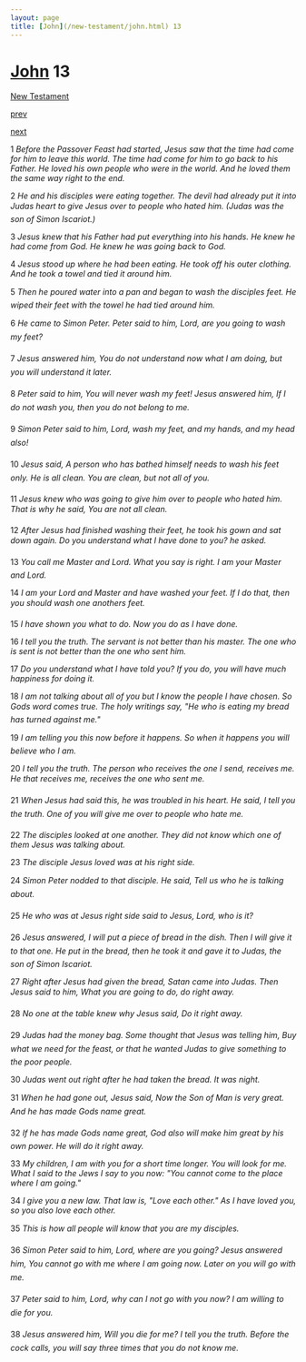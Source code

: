 ```yaml
---
layout: page
title: [John](/new-testament/john.html) 13
---
```


# [John](/new-testament/john.html) 13

[New Testament](/new-testament.html)


[prev](/new-testament/john/john-12.html)


[next](/new-testament/john/john-14.html)

1 _Before the Passover Feast had started, Jesus saw that the time had come for him to leave this world. The time had come for him to go back to his Father. He loved his own people who were in the world. And he loved them the same way right to the end._

2 _He and his disciples were eating together. The devil had already put it into Judas heart to give Jesus over to people who hated him. (Judas was the son of Simon Iscariot.)_

3 _Jesus knew that his Father had put everything into his hands. He knew he had come from God. He knew he was going back to God._

4 _Jesus stood up where he had been eating. He took off his outer clothing. And he took a towel and tied it around him._

5 _Then he poured water into a pan and began to wash the disciples feet. He wiped their feet with the towel he had tied around him._

6 _He came to Simon Peter. Peter said to him, Lord, are you going to wash my feet?_

7 _Jesus answered him, You do not understand now what I am doing, but you will understand it later._

8 _Peter said to him, You will never wash my feet! Jesus answered him, If I do not wash you, then you do not belong to me._

9 _Simon Peter said to him, Lord, wash my feet, and my hands, and my head also!_

10 _Jesus said, A person who has bathed himself needs to wash his feet only. He is all clean.  You are clean, but not all of you._

11 _Jesus knew who was going to give him over to people who hated him. That is why he said, You are not all clean._

12 _After Jesus had finished washing their feet, he took his gown and sat down again. Do you understand what I have done to you? he asked._

13 _You call me Master and Lord. What you say is right. I am your Master and Lord._

14 _I am your Lord and Master and have washed your feet. If I do that, then you should wash one anothers feet._

15 _I have shown you what to do. Now you do as I have done._

16 _I tell you the truth. The servant is not better than his master. The one who is sent is not better than the one who sent him._

17 _Do you understand what I have told you? If you do, you will have much happiness for doing it._

18 _I am not talking about all of you but I know the people I have chosen. So Gods word comes true. The holy writings say, "He who is eating my bread has turned against me."_

19 _I am telling you this now before it happens. So when it happens you will believe who I am._

20 _I tell you the truth. The person who receives the one I send, receives me. He that receives me, receives the one who sent me._

21 _When Jesus had said this, he was troubled in his heart. He said, I tell you the truth. One of you will give me over to people who hate me._

22 _The disciples looked at one another. They did not know which one of them Jesus was talking about._

23 _The disciple Jesus loved was at his right side._

24 _Simon Peter nodded to that disciple. He said, Tell us who he is talking about._

25 _He who was at Jesus right side said to Jesus, Lord, who is it?_

26 _Jesus answered, I will put a piece of bread in the dish. Then I will give it to that one. He put in the bread, then he took it and gave it to Judas, the son of Simon Iscariot._

27 _Right after Jesus had given the bread, Satan came into Judas. Then Jesus said to him,  What you are going to do, do right away._

28 _No one at the table knew why Jesus said, Do it right away._

29 _Judas had the money bag. Some thought that Jesus was telling him, Buy what we need for the feast, or that he wanted Judas to give something to the poor people._

30 _Judas went out right after he had taken the bread. It was night._

31 _When he had gone out, Jesus said, Now the Son of Man is very great. And he has made Gods name great._

32 _If he has made Gods name great, God also will make him great by his own power. He will do it right away._

33 _My children, I am with you for a short time longer. You will look for me. What I said to the Jews I say to you now: "You cannot come to the place where I am going."_

34 _I give you a new law. That law is, "Love each other." As I have loved you, so you also love each other._

35 _This is how all people will know that you are my disciples._

36 _Simon Peter said to him, Lord, where are you going? Jesus answered him, You cannot go with me where I am going now. Later on you will go with me._

37 _Peter said to him, Lord, why can I not go with you now? I am willing to die for you._

38 _Jesus answered him, Will you die for me? I tell you the truth. Before the cock calls, you will say three times that you do not know me._

